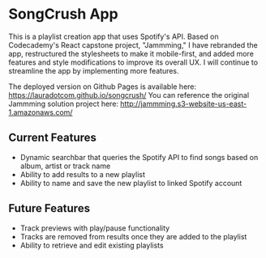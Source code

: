 # SongCrush App

This is a playlist creation app that uses Spotify's API. Based on Codecademy's React capstone project, "Jammming," I have rebranded the app, restructured the stylesheets to make it mobile-first, and added more features and style modifications to improve its overall UX. I will continue to streamline the app by implementing more features.

The deployed version on Github Pages is available here: https://lauradotcom.github.io/songcrush/
You can reference the original Jammming solution project here: http://jammming.s3-website-us-east-1.amazonaws.com/ 

## Current Features

- Dynamic searchbar that queries the Spotify API to find songs based on album, artist or track name
- Ability to add results to a new playlist
- Ability to name and save the new playlist to linked Spotify account

## Future Features

- Track previews with play/pause functionality
- Tracks are removed from results once they are added to the playlist
- Ability to retrieve and edit existing playlists

